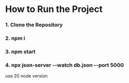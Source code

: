# How to Run the Project

### 1. Clone the Repository
### 2. npm i
### 3. npm start
### 4. npx json-server --watch db.json --port 5000

use 20 node version
